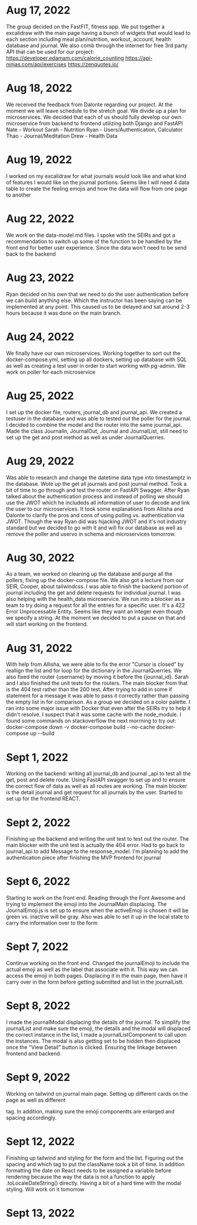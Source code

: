 # Aug 17, 2022

The group decided on the FastFIT, fitness app. We put together a excalidraw with the main page having a bunch of widgets that would lead to each section including meal plan/nutrition, workout, account, health database and journal. We also comb through the internet for free 3rd party API that can be used for our project:
https://developer.edamam.com/calorie_counting
https://api-ninjas.com/api/exercises
https://zenquotes.io/

# Aug 18, 2022

We received the feedback from Dalonte regarding our project. At the moment we will leave schedule to the stretch goal. We divide up a plan for microservices. We decided that each of us should fully develop our own microservice from backend to frontend utilizing both Django and FastAPI
Nate - Workout
Sarah - Nutrition
Ryan - Users/Authentication, Calculator
Thao - Journal/Meditation
Drew - Health Data

# Aug 19, 2022

I worked on my excalidraw for what journals would look like and what kind of features I would like on the journal portions. Seems like I will need 4 data table to create the feeling emojis and how the data will flow from one page to another

# Aug 22, 2022

We work on the data-model.md files. I spoke wtih the SEIRs and got a recommendation to switch up some of the function to be handled by the front end for better user experience. Since the data won't need to be send back to the backend

# Aug 23, 2022

Ryan decided on his own that we need to do the user authentication before we can build anything else. Which the instructor has been saying can be implemented at any point. This caused us to be delayed and sat around 2-3 hours because it was done on the main branch.

# Aug 24, 2022

We finally have our own microservices. Working together to sort out the docker-compose.yml, setting up all dockers, setting up database with SQL as well as creating a test user in order to start working with pg-admin. We work on poller for each microservice

# Aug 25, 2022

I set up the docker file, routers, journal_db and journal_api. We created a testuser in the database and was able to tested out the poller for the journal. I decided to combine the model and the router into the same journal_api. Made the class JournalIn, JournalOut, Journal and JournalList, still need to set up the get and post method as well as under JournalQuerries.

# Aug 29, 2022

Was able to research and change the datetime data type into timestamptz in the database. Wote up the get all journals and post journal method. Took a bit of time to go through and test the router on FastAPI Swagger. After Ryan talked about the authentication process and instead of polling we should use the JWOT which he includeds all information of user to decode and link the user to our microservices. It took some explanations from Allisha and Dalonte to clarify the pros and cons of using polling vs. authentication via JWOT. Though the way Ryan did was hijacking JWOT and it's not industry standard but we decided to go with it and will fix our database as well as remove the poller and uservo in schema and microservices tomorrow.

# Aug 30, 2022

As a team, we worked on cleaning up the database and purge all the pollers, fixing up the docker-compose file. We also got a lecture from our SEIR, Cooper, about tailwindcss. I was able to finish the backend portion of journal including the get and delete requests for individual journal. I was also helping with the health_data microservice. We run into a blocker as a team to try doing a request for all the entries for a specific user. It's a 422 Error Unprocessable Entity. Seems like they want an integer even though we specify a string. At the moment we decided to put a pause on that and will start working on the frontend.

# Aug 31, 2022

With help from Allisha, we were able to fix the error "Cursor is closed" by reallign the list and for loop for the dictionary in the JournalQuerries. We also fixed the router {username} by moving it before the {journal_id}. Sarah and I also finished the unit tests for the routers. The main blocker from that is the 404 test rather than the 200 test. After trying to add in some if statement for a message it was able to pass it correctly rather than passing the empty list in for comparison. As a group we decided on a color palette. I ran into some major issue with Docker that even after the SEIRs try to help it didn't resolve. I suspect that it was some cache with the node_module. I found some commands on stackoverflow the next morrning to try out:
docker-compose down -v
docker-compose build --no-cache
docker-compose up --build

# Sept 1, 2022

Working on the backend: writing all journal_db and journal \_api to test all the get, post and delete route. Using FastAPI swagger to set up and to ensure the correct flow of data as well as all routes are working. The main blocker is the detail journal and get request for all journals by the user. Started to set up for the frontend REACT.

# Sept 2, 2022

Finishing up the backend and writing the unit test to test out the router. The main blocker with the unit test is actually the 404 error. Had to go back to journal_api to add Message to the response_model. I'm planning to add the authentication piece after finishing the MVP frontend for journal

# Sept 6, 2022

Starting to work on the front end. Reading through the Font Awesome and trying to implement the emoji into the JournalMain displacing. The JournalEmoji.js is set up to ensure when the activeEmoji is chosen it will be green vs. inactive will be gray. Also was able to set it up in the local state to carry the information over to the form

# Sept 7, 2022

Continue working on the front end. Changed the journalEmoji to include the actual emoji as well as the label that associate with it. This way we can access the emoji in both pages. Displacing it in the main page, then have it carry over in the form before getting submitted and list in the journalListt.

# Sept 8, 2022

I made the journalModal displacing the details of the journal. To simplify the journalList and make sure the emoji, the details and the modal will displaced the correct instance in the list, I made a journalListComponent to call upon the instances. The modal is also getting set to be hidden then displaced once the "View Detail" button is clicked. Ensuring the linkage between frontend and backend.

# Sept 9, 2022

Working on tailwind on journal main page. Setting up different cards on the page as well as different <div> tag. In addition, making sure the emoji componentts are enlarged and spacing accordingly.

# Sept 12, 2022

Finishing up tailwind and styling for the form and the list. Figuring out the spacing and which tag to put the className took a bit of time. In addition formatting the date on React needs to be assigned a variable before rendering because the way the data is not a function to apply .toLocaleDateString() directly. Having a bit of a hard time with the modal styling. Will work on it tomorrow

# Sept 13, 2022
